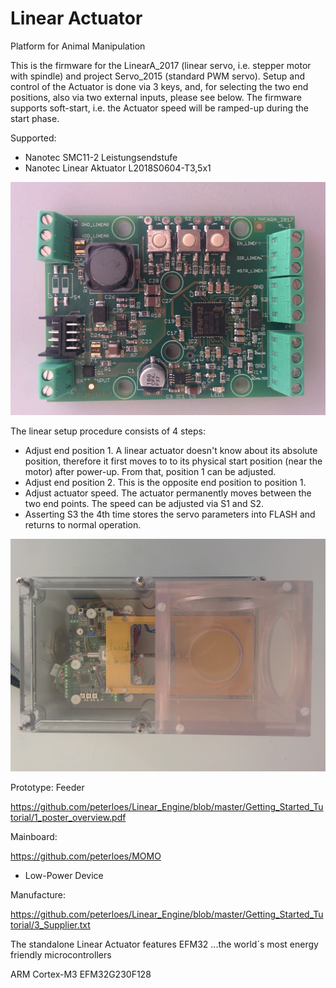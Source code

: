 ﻿# Linear Actuator

Platform for Animal Manipulation 

This is the firmware for the LinearA_2017 (linear servo, i.e. stepper motor with spindle)
and project Servo_2015 (standard PWM servo).
Setup and control of the Actuator is done
via 3 keys, and, for selecting the two end positions, also via two external
inputs, please see below.  The firmware supports soft-start, i.e. the Actuator
speed will be ramped-up during the start phase.

Supported:
- Nanotec SMC11-2 Leistungsendstufe
- Nanotec Linear Aktuator L2018S0604-T3,5x1
 

![My image](https://github.com/peterloes/Linear_Engine/blob/master/Getting_Started_Tutorial/2_Electronic_board.jpg)


The linear setup procedure consists of 4 steps:
- Adjust end position 1.  A linear actuator
  doesn't know about its absolute position, therefore it first moves to
  to its physical start position (near the motor) after power-up.  From
  that, position 1 can be adjusted.
- Adjust end position 2.  This is the opposite end position to position 1.
- Adjust actuator speed.  The actuator permanently moves between the two end
  points.  The speed can be adjusted via S1 and S2.
- Asserting S3 the 4th time stores the servo parameters into FLASH and
  returns to normal operation.

![My image](https://github.com/peterloes/Linear_Engine/blob/master/Getting_Started_Tutorial/1_MOMO_Shutter.jpg)

Prototype: Feeder

https://github.com/peterloes/Linear_Engine/blob/master/Getting_Started_Tutorial/1_poster_overview.pdf

Mainboard:

https://github.com/peterloes/MOMO

- Low-Power Device

Manufacture:

https://github.com/peterloes/Linear_Engine/blob/master/Getting_Started_Tutorial/3_Supplier.txt

The standalone Linear Actuator features EFM32 ...the world´s most energy friendly microcontrollers

ARM Cortex-M3 EFM32G230F128

